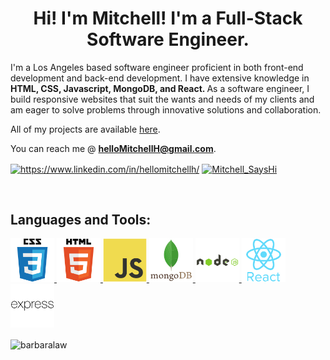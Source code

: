 <h1 align="center">Hi! I'm Mitchell! I'm a Full-Stack Software Engineer.</h1>
I'm a Los Angeles based software engineer proficient in both front-end development and back-end development. I have extensive knowledge in <strong> HTML, CSS, Javascript, MongoDB, and React. </strong> As a software engineer, I build responsive websites that suit the wants and needs of my clients and am eager to solve problems through innovative solutions and collaboration.

</br>

All of my projects are available [here](https://mitchellh.netlify.app/).

You can reach me @ **helloMitchellH@gmail.com**.

<p align="left">
  <a href="https://www.linkedin.com/in/hellomitchellh/" target="blank"><img align="center" src="https://cdn.jsdelivr.net/npm/simple-icons@3.0.1/icons/linkedin.svg" alt="https://www.linkedin.com/in/hellomitchellh/" height="30" width="40" /></a>
  <a href="https://twitter.com/Mitchell_SaysHi" target="blank"><img align="center" src="https://cdn.jsdelivr.net/npm/simple-icons@3.0.1/icons/twitter.svg" alt="Mitchell_SaysHi" height="30" width="40" /></a>
</p>

</br>

## Languages and Tools:
<p align="left"> <a href="https://www.w3schools.com/css/" target="_blank"> <img src="https://raw.githubusercontent.com/devicons/devicon/master/icons/css3/css3-original-wordmark.svg" alt="css3" width="70" height="70"/> </a> <a href="https://www.w3.org/html/" target="_blank"> <img src="https://raw.githubusercontent.com/devicons/devicon/master/icons/html5/html5-original-wordmark.svg" alt="html5" width="70" height="70"/> </a> <a href="https://developer.mozilla.org/en-US/docs/Web/JavaScript" target="_blank"> <img src="https://raw.githubusercontent.com/devicons/devicon/master/icons/javascript/javascript-original.svg" alt="javascript" width="70" height="70"/> </a> <a href="https://www.mongodb.com/" target="_blank"> <img src="https://raw.githubusercontent.com/devicons/devicon/master/icons/mongodb/mongodb-original-wordmark.svg" alt="mongodb" width="70" height="70"/> </a> <a href="https://nodejs.org" target="_blank"> <img src="https://raw.githubusercontent.com/devicons/devicon/master/icons/nodejs/nodejs-original-wordmark.svg" alt="nodejs" width="70" height="70"/> </a> <a href="https://reactjs.org/" target="_blank"> <img src="https://raw.githubusercontent.com/devicons/devicon/master/icons/react/react-original-wordmark.svg" alt="react" width="70" height="70"/> </a> <a href="https://expressjs.com" target="_blank"> <img src="https://raw.githubusercontent.com/devicons/devicon/master/icons/express/express-original-wordmark.svg" alt="express" width="70" height="70"/> </a> </p>


<p><img align="center" src="https://github-readme-streak-stats.herokuapp.com/?user=hellomitchellh&theme=vue-dark" alt="barbaralaw" /></p>
